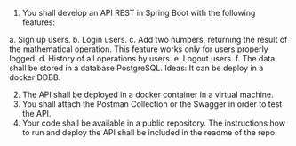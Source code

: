 
1. You shall develop an API REST in Spring Boot with the following features:

a. Sign up users.
b. Login users.
c. Add two numbers, returning the result of the mathematical operation. This feature works only for users properly logged.
d. History of all operations by users.
e. Logout users.
f. The data shall be stored in a database PostgreSQL. Ideas: It can be deploy in a docker DDBB.
 
2. The API shall be deployed in a docker container in a virtual machine.
3. You shall attach the Postman Collection or the Swagger in order to test the API.
4. Your code shall be available in a public repository. The instructions how to run and deploy the API shall be included in the readme of the repo. 

